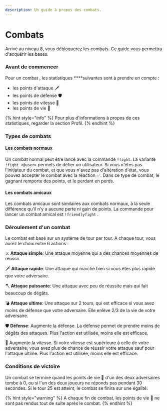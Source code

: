 ```yaml
---
description: Un guide à propos des combats.
---
```


# Combats

Arrivé au niveau 8, vous débloquerez les combats. Ce guide vous permettra d'acquérir les bases.

### Avant de commencer 

Pour un combat , les  statistiques ****suivantes sont à prendre en compte :

* les points d'attaque 🗡 
* les points de défense  🛡 
* les points de vitesse 🚀 
* les points de vie 💙 

{% hint style="info" %}
Pour plus d'informations à propos de ces statistiques, regarder la section Profil.
{% endhint %}

### Types de combats 

#### Les combats normaux

Un combat normal peut être lancé avec la commande `!fight`. La variante `!fight <@user>` permets de défier un utilisateur. Si vous n'êtes pas l'initiateur du combat, et que vous n'avez pas d'altération d'état, vous pouvez accepter le combat avec la réaction ✅. Dans ce type de combat, le gagnant remporte des points, et le perdant en perds.

#### Les combats amicaux 

Les combats amicaux sont similaires aux combats normaux, à la seule différence qu'il n’y a aucune perte ni gain de points. La commande pour lancer un combat amical est `!friendlyfight` .

### Déroulement d'un combat 

Le combat est basé sur un système de tour par tour. A chaque tour, vous aurez le choix entre 6 actions :

⚔  **Attaque simple**: Une attaque moyenne qui a des chances moyennes de réussir.

🗡  **Attaque rapide**: Une attaque qui marche bien si vous êtes plus rapide que votre adversaire.

:axe:  **Attaque puissante**: Une attaque avec peu de réussite mais qui fait beaucoup de dégâts.

💣  **Attaque ultime**: Une attaque sur 2 tours, qui est efficace si vous avez moins de défense que votre adversaire. Elle enlève 2/3 de la vie de votre adversaire.

🛡  **Défense**: Augmente la défense. La défense permet de prendre moins de dégâts des attaques. Plus l'action est utilisée, moins elle est efficace.

🚀 Augmente la vitesse. Si votre vitesse est supérieure à celle de votre adversaire, vous avez plus de chance de réussir votre attaque sauf pour l'attaque ultime. Plus l'action est utilisée, moins elle est efficace.

### Conditions de victoire

 Un combat se termine quand les points de vie 💙 d'un des deux adversaires tombe à 0, ou si l'un des deux joueurs ne réponds pas pendant 30 secondes. Si le tour 25 est atteint, le combat se finira sur une égalité. 

{% hint style="warning" %}
A chaque fin de combat, les points de vie 💙 ne sont pas rendus tout de suite après  le combat.
{% endhint %}





